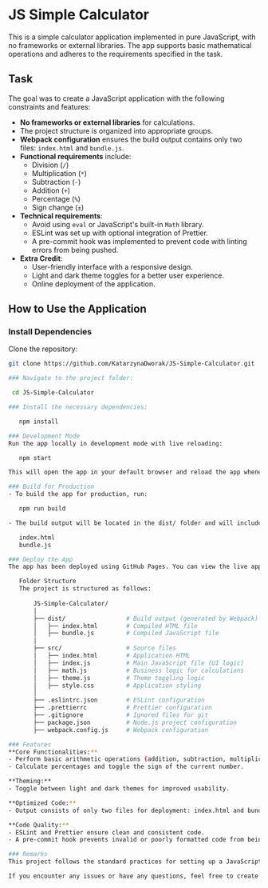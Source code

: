 # JS Simple Calculator

This is a simple calculator application implemented in pure JavaScript, with no frameworks or external libraries. The app supports basic mathematical operations and adheres to the requirements specified in the task.

## Task

The goal was to create a JavaScript application with the following constraints and features:
- **No frameworks or external libraries** for calculations.
- The project structure is organized into appropriate groups.
- **Webpack configuration** ensures the build output contains only two files: `index.html` and `bundle.js`.
- **Functional requirements** include:
  - Division (`/`)
  - Multiplication (`*`)
  - Subtraction (`-`)
  - Addition (`+`)
  - Percentage (`%`)
  - Sign change (`±`)
- **Technical requirements**:
  - Avoid using `eval` or JavaScript's built-in `Math` library.
  - ESLint was set up with optional integration of Prettier.
  - A pre-commit hook was implemented to prevent code with linting errors from being pushed.
- **Extra Credit**:
  - User-friendly interface with a responsive design.
  - Light and dark theme toggles for a better user experience.
  - Online deployment of the application.

## How to Use the Application

### Install Dependencies
Clone the repository:
   ```bash
   git clone https://github.com/KatarzynaDworak/JS-Simple-Calculator.git

### Navigate to the project folder:

    cd JS-Simple-Calculator

### Install the necessary dependencies:

      npm install

### Development Mode
Run the app locally in development mode with live reloading:

      npm start

This will open the app in your default browser and reload the app whenever changes are made.

### Build for Production
- To build the app for production, run:

      npm run build

- The build output will be located in the dist/ folder and will include the following:

      index.html
      bundle.js

### Deploy the App
The app has been deployed using GitHub Pages. You can view the live application here: JS Simple Calculator Live

      Folder Structure
      The project is structured as follows:
          
          JS-Simple-Calculator/
          │
          ├── dist/                 # Build output (generated by Webpack)
          │   ├── index.html        # Compiled HTML file
          │   ├── bundle.js         # Compiled JavaScript file
          │
          ├── src/                  # Source files
          │   ├── index.html        # Application HTML
          │   ├── index.js          # Main JavaScript file (UI logic)
          │   ├── math.js           # Business logic for calculations
          │   ├── theme.js          # Theme toggling logic
          │   ├── style.css         # Application styling
          │
          ├── .eslintrc.json        # ESLint configuration
          ├── .prettierrc           # Prettier configuration
          ├── .gitignore            # Ignored files for git
          ├── package.json          # Node.js project configuration
          ├── webpack.config.js     # Webpack configuration

### Features
**Core Functionalities:**
- Perform basic arithmetic operations (addition, subtraction, multiplication, division).
- Calculate percentages and toggle the sign of the current number.
  
**Theming:**
- Toggle between light and dark themes for improved usability.

**Optimized Code:**
- Output consists of only two files for deployment: index.html and bundle.js.

**Code Quality:**
- ESLint and Prettier ensure clean and consistent code.
- A pre-commit hook prevents invalid or poorly formatted code from being pushed.

### Remarks
This project follows the standard practices for setting up a JavaScript application without any framework. It utilizes Webpack for bundling, ESLint for code linting, Prettier for formatting, and GitHub Pages for deployment.

If you encounter any issues or have any questions, feel free to create an issue or contact me. 😊
